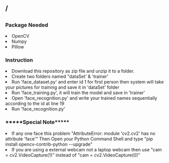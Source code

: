 <!DOCTYPE html>
<html>
<head>
	<title>Real-Time-Face-Recognition-using-OpenCV</title>
</head>
<body>
	<h2>/<h2>
	<h3>Package Needed</h3>
	<li>OpenCV</li>
	<li>Numpy</li>
	<li>Pillow</li>
	<h3>Instruction</h3>
	<li>Download this repository as zip file and unzip it to a folder.</li>
	<li>Create two folders named "dataSet' & 'trainer'</li>
	<li>Run 'face_dataset.py' and enter id 1 for first person then system will take your pictures for training and save it in 'dataSet' folder</li>
	<li>Run 'face_training.py', it will train the model and save in 'trainer'</li>
	<li>Open 'face_recognition.py' and write your trained names sequentially according to the id at line 19</li>
	<li>Run 'face_recognition.py' </li>
	<h3>*****Special Note*****</h3>
	<li>If any one face this problem "AttributeError: module 'cv2.cv2' has no attribute 'face'" Then Open your Python Command Shell and type 
	"pip install opencv-contrib-python --upgrade"</li>
	<li>If you are using a external webcam not a laptop webcam then use "cam = cv2.VideoCapture(1)" instead of "cam = cv2.VideoCapture(0)"</li>


</body>
</html>
